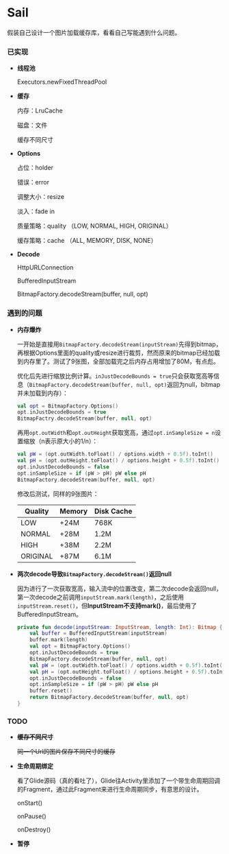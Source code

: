 # Sail
假装自己设计一个图片加载缓存库，看看自己写能遇到什么问题。

### 已实现

* **线程池**

  Executors.newFixedThreadPool

* **缓存**

  内存：LruCache

  磁盘：文件

  缓存不同尺寸

* **Options**

  占位：holder

  错误：error

  调整大小：resize

  淡入：fade in

  质量策略：quality （LOW, NORMAL, HIGH, ORIGINAL）

  缓存策略：cache （ALL, MEMORY, DISK, NONE）

* **Decode**

  HttpURLConnection

  BufferedInputStream

  BitmapFactory.decodeStream(buffer, null, opt)

### 遇到的问题

* **内存爆炸**

  一开始是直接用`BitmapFactory.decodeStream(inputStream)`先得到bitmap，再根据Options里面的quality或resize进行裁剪，然而原来的bitmap已经加载到内存里了。测试了9张图，全部加载完之后内存占用增加了80M，有点彪。

  优化后先进行缩放比例计算。`inJustDecodeBounds = true`只会获取宽高等信息（`BitmapFactory.decodeStream(buffer, null, opt)`返回为null，bitmap并未加载到内存）：

  ```kotlin
  val opt = BitmapFactory.Options()
  opt.inJustDecodeBounds = true
  BitmapFactry.decodeStream(buffer, null, opt)
  ```

  再用`opt.outWidth`和`opt.outHeight`获取宽高，通过`opt.inSampleSize = n`设置缩放（n表示原大小的1/n）：

  ```kotlin
  val pW = (opt.outWidth.toFloat() / options.width + 0.5f).toInt()
  val pH = (opt.outHeight.toFloat() / options.height + 0.5f).toInt()
  opt.inJustDecodeBounds = false
  opt.inSampleSize = if (pW > pH) pW else pH
  BitmapFactory.decodeStream(buffer, null, opt)
  ```

  修改后测试，同样的9张图片：

  | Quality  | Memory | Disk Cache |
  | -------- | :----- | ---------- |
  | LOW      | +24M   | 768K       |
  | NORMAL   | +28M   | 1.2M       |
  | HIGH     | +38M   | 2.2M       |
  | ORIGINAL | +87M   | 6.1M       |

* **两次decode导致`BitmapFactory.decodeStream()`返回null**

  因为进行了一次获取宽高，输入流中的位置改变，第二次decode会返回null，第一次decode之前调用`inputStream.mark(length)`，之后使用`inputStream.reset()`，但**InputStream不支持mark()**，最后使用了BufferedInputStream。

  ```kotlin
  private fun decode(inputStream: InputStream, length: Int): Bitmap {
      val buffer = BufferedInputStream(inputStream)
      buffer.mark(length)
      val opt = BitmapFactory.Options()
      opt.inJustDecodeBounds = true
      BitmapFactory.decodeStream(buffer, null, opt)
      val pW = (opt.outWidth.toFloat() / options.width + 0.5f).toInt()
      val pH = (opt.outHeight.toFloat() / options.height + 0.5f).toInt()
      opt.inJustDecodeBounds = false
      opt.inSampleSize = if (pW > pH) pW else pH
      buffer.reset()
      return BitmapFactory.decodeStream(buffer, null, opt)
  }
  ```

### TODO

* **~~缓存不同尺寸~~**

  ~~同一个Url的图片保存不同尺寸的缓存~~

* **生命周期绑定**

  看了Glide源码（真的看吐了），Glide往Activity里添加了一个带生命周期回调的Fragment，通过此Fragment来进行生命周期同步，有意思的设计。

  onStart()

  onPause()

  onDestroy()

* **暂停**